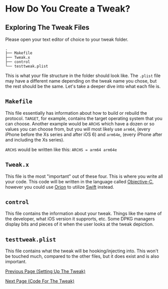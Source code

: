 # How Do You Create a Tweak?

## Exploring The Tweak Files

Please open your text editor of choice to your tweak folder.

```
.
├── Makefile
├── Tweak.x
├── control
└── testtweak.plist
```

This is what your file structure in the folder should look like. The `.plist` file may have a different name depending on the tweak name you chose, but the rest should be the same. Let's take a deeper dive into what each file is.

## `Makefile`

This file essentially has information about how to build or rebuild the protocol.  `TARGET`, for example, contains the target operating system that you can choose. Another example would be `ARCHS` which have a dozen or so values you can choose from, but you will most likely use `arm64`, (every iPhone before the Xs series and after iOS 6) and `arm64e`, (every iPhone after and including the Xs series).

`ARCHS` would be written like this: `ARCHS = arm64 arm64e`

## `Tweak.x`

This file is the most "important" out of these four. This is where you write all your code. This code will be written in the language called [Objective-C](https://developer.apple.com/library/archive/documentation/Cocoa/Conceptual/ProgrammingWithObjectiveC/Introduction/Introduction.html), however you could use [Orion](https://orion.theos.dev) to utilize [Swift](https://developer.apple.com/swift/) instead.

## `control`

This file contains the information about your tweak. Things like the name of the developer, what iOS version it supprorts, etc. Some DPKG managers display bits and pieces of it when the user looks at the tweak depiction.

## `testtweak.plist`

This file contains what the tweak will be hooking/injecting into. This won't be touched much, compared to the other files, but it does exist and is also important.

[Previous Page (Setting Up The Tweak)](./p0_starting_off.md)

[Next Page (Code For The Tweak)](./p2_syntax.md)

